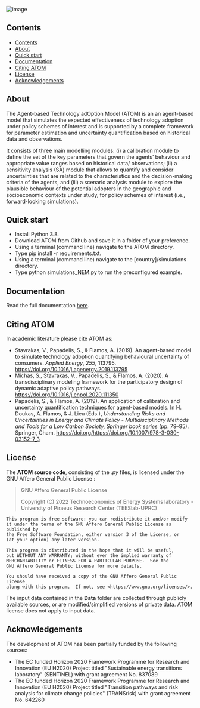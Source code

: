 
![image](https://user-images.githubusercontent.com/71763483/208134625-6eadf68b-7b85-4a5a-b069-5278ce9d3fe8.png)

## Contents
- [Contents](#contents)
- [About](#about)
- [Quick start](#quick-start)
- [Documentation](#documentation)
- [Citing ATOM](#citing-atom)
- [License](#license)
- [Acknowledgements](#acknowledgements)

## About
Τhe Agent-based Technology adOption Model (ATOM) is an an agent-based model that simulates the expected effectiveness of technology adoption under policy schemes of interest and is supported by a complete framework for parameter estimation and uncertainty quantification based on historical data and observations.

It consists of three main modelling modules: (i) a calibration module to define the set of the key parameters that govern the agents’ behaviour and appropriate value ranges based on historical data/  observations; (ii) a sensitivity analysis (SA) module that allows to quantify and consider uncertainties that are related to the characteristics and the decision-making criteria of the agents, and (iii) a scenario analysis module to explore the plausible behaviour of the potential adopters in the geographic and socioeconomic contexts under study, for policy schemes of interest (i.e., forward-looking simulations).

## Quick start
* Install Python 3.8.
* Download ATOM from Github and save it in a folder of your preference.
* Using a terminal (command line) navigate to the ATOM directory.
* Type pip install -r requirements.txt.
* Using a terminal (command line) navigate to the [country]/simulations directory.
* Type python simulations_NEM.py to run the preconfigured example.

## Documentation
Read the full documentation [here](http://teeslab.unipi.gr/wp-content/uploads/2022/12/ΑΤΟΜ-Documentation_v1.0.pdf).

## Citing ATOM
In academic literature please cite ATOM as: 
* Stavrakas, V., Papadelis, S., & Flamos, A. (2019).  An agent-based model to simulate technology adoption quantifying behavioural uncertainty of consumers.  *Applied Energy*, *255*, 113795. https://doi.org/10.1016/j.apenergy.2019.113795
* Michas, S., Stavrakas, V., Papadelis, S., & Flamos, A. (2020). A transdisciplinary modeling framework for the participatory design of dynamic adaptive policy pathways. https://doi.org/10.1016/j.enpol.2020.111350
* Papadelis, S., & Flamos, A. (2019). An application of calibration and uncertainty quantification techniques for agent-based models. In H. Doukas, A. Flamos, & J. Lieu (Eds.), *Understanding Risks and Uncertainties in Energy and Climate Policy - Multidisciplinary Methods and Tools for a Low Carbon Society, Springer book series* (pp. 79–95). Springer, Cham. https://doi.org/https://doi.org/10.1007/978-3-030-03152-7_3


## License
The **ΑΤΟΜ source code**, consisting of the *.py* files, is licensed under the GNU Affero General Public License :
>GNU Affero General Public License 
>
>Copyright (C) 2022 Technoeconomics of Energy Systems laboratory - University of Piraeus Research Center (TEESlab-UPRC)

    This program is free software: you can redistribute it and/or modify
    it under the terms of the GNU Affero General Public License as published by
    the Free Software Foundation, either version 3 of the License, or
    (at your option) any later version.

    This program is distributed in the hope that it will be useful,
    but WITHOUT ANY WARRANTY; without even the implied warranty of
    MERCHANTABILITY or FITNESS FOR A PARTICULAR PURPOSE.  See the
    GNU Affero General Public License for more details.

    You should have received a copy of the GNU Affero General Public License
    along with this program.  If not, see <https://www.gnu.org/licenses/>.
The input data contained in the **Data** folder are collected through publicly available sources, or are modified/simplified versions of private data. ATOM license does not apply to input data.

## Acknowledgements
The development of ATOM has been partially funded by the following sources:
* The EC funded Horizon 2020 Framework Programme for Research and Innovation (EU H2020) Project titled "Sustainable energy transitions laboratory" (SENTINEL) with grant agreement No. 837089
* The EC funded Horizon 2020 Framework Programme for Research and Innovation (EU H2020) Project titled "Transition pathways and risk analysis for climate change policies" (TRANSrisk) with grant agreement No. 642260
